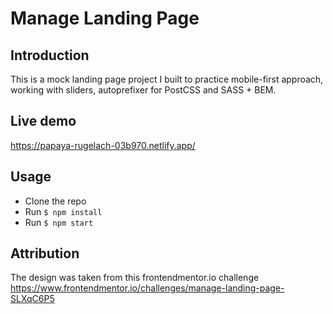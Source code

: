 # Manage Landing Page

## Introduction
This is a mock landing page project I built to practice mobile-first approach, working with sliders, autoprefixer for PostCSS and SASS + BEM.

## Live demo
https://papaya-rugelach-03b970.netlify.app/

## Usage
- Clone the repo
- Run `$ npm install`
- Run `$ npm start`

## Attribution
The design was taken from this frontendmentor.io challenge https://www.frontendmentor.io/challenges/manage-landing-page-SLXqC6P5
